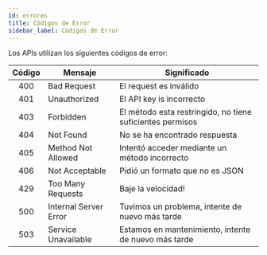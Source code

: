 ```yaml
---
id: errores
title: Códigos de Error
sidebar_label: Códigos de Error
---
```


Los APIs utilizan los siguientes códigos de error:

| Código  |      Mensaje          |  Significado                                         |
| :-----: | --------------------- | ---------------------------------------------------- |
| 400     | Bad Request           | El request es inválido |
| 401     | Unauthorized          | El API key is incorrecto |
| 403     | Forbidden             | El método esta restringido, no tiene suficientes permisos |
| 404     | Not Found             | No se ha encontrado respuesta |
| 405     | Method Not Allowed    | Intentó acceder mediante un método incorrecto |
| 406     | Not Acceptable        | Pidió un formato que no es JSON |
| 429     | Too Many Requests     | Baje la velocidad! |
| 500     | Internal Server Error | Tuvimos un problema, intente de nuevo más tarde |
| 503     | Service Unavailable   | Estamos en mantenimiento, intente de nuevo más tarde |
